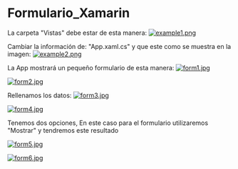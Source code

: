 # Formulario_Xamarin

La carpeta "Vistas" debe estar de esta manera:
[![example1.png](https://i.postimg.cc/9fh0YLFL/example1.png)](https://postimg.cc/YvdtpfFF)




Cambiar la información de: "App.xaml.cs" y que este como se muestra en la imagen:
[![example2.png](https://i.postimg.cc/tRZ1yZft/example2.png)](https://postimg.cc/6TK6f3By)




La App mostrará un pequeño formulario de esta manera: 
[![form1.jpg](https://i.postimg.cc/zfCjx2wv/form1.jpg)](https://postimg.cc/zLfKBjcY)

[![form2.jpg](https://i.postimg.cc/W1MgVFdf/form2.jpg)](https://postimg.cc/sMgv929p)


Rellenamos los datos:
[![form3.jpg](https://i.postimg.cc/7hGJWfv9/form3.jpg)](https://postimg.cc/0KvN65yK)

[![form4.jpg](https://i.postimg.cc/m29F3zy2/form4.jpg)](https://postimg.cc/tYXTpgcL)


Tenemos dos opciones, En este caso para el formulario utilizaremos "Mostrar" y tendremos este resultado

[![form5.jpg](https://i.postimg.cc/DZmgdrgY/form5.jpg)](https://postimg.cc/CBTkwf9j)

[![form6.jpg](https://i.postimg.cc/J7DxsQts/form6.jpg)](https://postimg.cc/LhSL7LtS)
